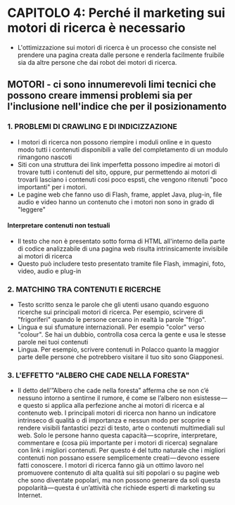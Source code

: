 # CAPITOLO 4: Perché il marketing sui motori di ricerca è necessario

+ L'ottimizzazione sui motori di ricerca è un processo che consiste nel prendere una pagina creata dalle persone e renderla facilmente fruibile sia da altre persone che dai robot dei motori di ricerca. 

## MOTORI - ci sono innumerevoli limi tecnici che possono creare immensi problemi sia per l'inclusione nell'indice che per il posizionamento

### 1. PROBLEMI DI CRAWLING E DI INDICIZZAZIONE
+ I motori di ricerca non possono riempire i moduli online e in questo modo tutti i contenuti disponibili a valle del completamento di un modulo rimangono nascoti
+ Siti con una struttura dei link imperfetta possono impedire ai motori di trovare tutti i contenuti del sito, oppure, pur permettendo ai motori di trovarli lasciano i contenuti cosi poco espsti, che vengono ritenuti "poco importanti" per i motori.
+ Le pagine web che fanno uso di Flash, frame, applet Java, plug-in, file audio e video hanno un contenuto che i motori non sono in grado di "leggere"

#### Interpretare contenuti non testuali
+ Il testo che non è presentato sotto forma di HTML all'interno della parte di codice analizzabile di una pagina web risulta intrinsicamente invisibile ai motori di ricerca
+ Questo può includere testo presentato tramite file Flash, immagini, foto, video, audio e plug-in

### 2. MATCHING TRA CONTENUTI E RICERCHE
+ Testo scritto senza le parole che gli utenti usano quando esguono ricerche sui principali motori di ricerca. Per esempio, scirvere di "frigoriferi" quando le persone cercano in realtà la parole "frigo". 
+ Lingua e sui sfumature internazionali. Per esempio "color" verso "colour". Se hai un dubbio, controlla cosa cerca la gente e usa le stesse parole nei tuoi contenuti
+ Lingua. Per esempio, scrivere contenuti in Polacco quanto la maggior parte delle persone che potrebbero visitare il tuo sito sono Giapponesi.

### 3. L'EFFETTO "ALBERO CHE CADE NELLA FORESTA"

+ Il detto dell’”Albero che cade nella foresta” afferma che se non c’é nessuno intorno a sentirne il rumore, é come se l’albero non esistesse — e questo si applica alla perfezione anche ai motori di ricerca e al contenuto web. I principali motori di ricerca non hanno un indicatore intrinseco di qualità o di importanza e nessun modo per scoprire e rendere visibili fantastici pezzi di testo, arte o contenuti multimediali sul web. Solo le persone hanno questa capacità — scoprire, interpretare, commentare e (cosa più importante per i motori di ricerca) segnalare con link i migliori contenuti. Per questo é del tutto naturale che i migliori contenuti non possano essere semplicemente creati — devono essere fatti conoscere. I motori di ricerca fanno già un ottimo lavoro nel promuovere contenuto di alta qualità sui siti popolari o su pagine web che sono diventate popolari, ma non possono generare da soli questa popolarità — questa é un’attività che richiede esperti di marketing su Internet.

